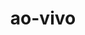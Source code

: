 ---
title: "ao-vivo"
slugPosts: ["extra-extra-duelo-epico-batida-entre-tartarugas-em-baixa-velocidade-sacode-a-comunidade"]
---
